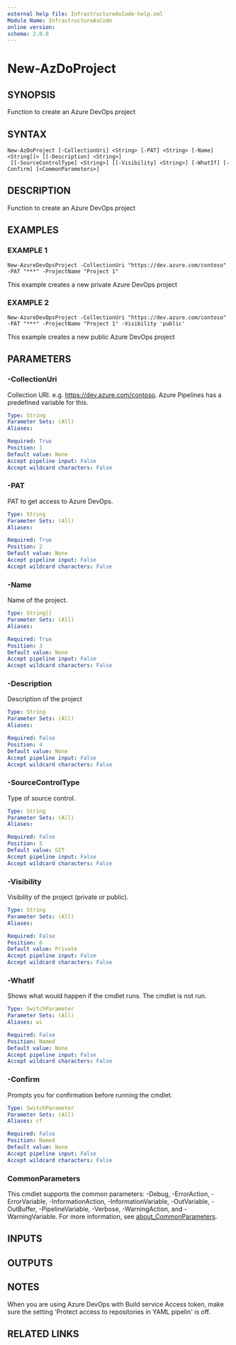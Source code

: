 ```yaml
---
external help file: InfrastructureAsCode-help.xml
Module Name: InfrastructureAsCode
online version:
schema: 2.0.0
---
```


# New-AzDoProject

## SYNOPSIS
Function to create an Azure DevOps project

## SYNTAX

```
New-AzDoProject [-CollectionUri] <String> [-PAT] <String> [-Name] <String[]> [[-Description] <String>]
 [[-SourceControlType] <String>] [[-Visibility] <String>] [-WhatIf] [-Confirm] [<CommonParameters>]
```

## DESCRIPTION
Function to create an Azure DevOps project

## EXAMPLES

### EXAMPLE 1
```
New-AzureDevOpsProject -CollectionUri "https://dev.azure.com/contoso" -PAT "***" -ProjectName "Project 1"
```

This example creates a new private Azure DevOps project

### EXAMPLE 2
```
New-AzureDevOpsProject -CollectionUri "https://dev.azure.com/contoso" -PAT "***" -ProjectName "Project 1" -Visibility 'public'
```

This example creates a new public Azure DevOps project

## PARAMETERS

### -CollectionUri
Collection URI.
e.g.
https://dev.azure.com/contoso.
Azure Pipelines has a predefined variable for this.

```yaml
Type: String
Parameter Sets: (All)
Aliases:

Required: True
Position: 1
Default value: None
Accept pipeline input: False
Accept wildcard characters: False
```

### -PAT
PAT to get access to Azure DevOps.

```yaml
Type: String
Parameter Sets: (All)
Aliases:

Required: True
Position: 2
Default value: None
Accept pipeline input: False
Accept wildcard characters: False
```

### -Name
Name of the project.

```yaml
Type: String[]
Parameter Sets: (All)
Aliases:

Required: True
Position: 3
Default value: None
Accept pipeline input: False
Accept wildcard characters: False
```

### -Description
Description of the project

```yaml
Type: String
Parameter Sets: (All)
Aliases:

Required: False
Position: 4
Default value: None
Accept pipeline input: False
Accept wildcard characters: False
```

### -SourceControlType
Type of source control.

```yaml
Type: String
Parameter Sets: (All)
Aliases:

Required: False
Position: 5
Default value: GIT
Accept pipeline input: False
Accept wildcard characters: False
```

### -Visibility
Visibility of the project (private or public).

```yaml
Type: String
Parameter Sets: (All)
Aliases:

Required: False
Position: 6
Default value: Private
Accept pipeline input: False
Accept wildcard characters: False
```

### -WhatIf
Shows what would happen if the cmdlet runs.
The cmdlet is not run.

```yaml
Type: SwitchParameter
Parameter Sets: (All)
Aliases: wi

Required: False
Position: Named
Default value: None
Accept pipeline input: False
Accept wildcard characters: False
```

### -Confirm
Prompts you for confirmation before running the cmdlet.

```yaml
Type: SwitchParameter
Parameter Sets: (All)
Aliases: cf

Required: False
Position: Named
Default value: None
Accept pipeline input: False
Accept wildcard characters: False
```

### CommonParameters
This cmdlet supports the common parameters: -Debug, -ErrorAction, -ErrorVariable, -InformationAction, -InformationVariable, -OutVariable, -OutBuffer, -PipelineVariable, -Verbose, -WarningAction, and -WarningVariable. For more information, see [about_CommonParameters](http://go.microsoft.com/fwlink/?LinkID=113216).

## INPUTS

## OUTPUTS

## NOTES
When you are using Azure DevOps with Build service Access token, make sure the setting 'Protect access to repositories in YAML pipelin' is off.

## RELATED LINKS
